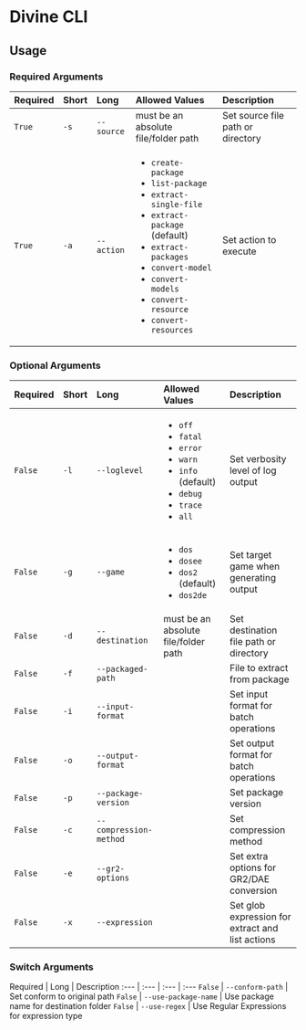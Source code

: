 <!-- TITLE: Divine CLI -->

# Divine CLI
## Usage

### Required Arguments

Required | Short | Long | Allowed Values | Description
:--- | :--- | :--- | :--- | :---
`True` | `-s` | `--source` | must be an absolute file/folder path | Set source file path or directory
`True` | `-a` | `--action` | <ul><li>`create-package`<li>`list-package`<li>`extract-single-file`<li>`extract-package` (default)<li>`extract-packages`<li>`convert-model`<li>`convert-models`<li>`convert-resource`<li>`convert-resources`</ul> | Set action to execute

### Optional Arguments

Required | Short | Long | Allowed Values | Description
:--- | :--- | :--- | :--- | :---
`False` | `-l` | `--loglevel` | <ul><li>`off`<li>`fatal`<li>`error`<li>`warn`<li>`info` (default)<li>`debug`<li>`trace`<li>`all`</ul> | Set verbosity level of log output
`False` | `-g` | `--game` | <ul><li>`dos`<li>`dosee`<li>`dos2` (default)<li>`dos2de`</ul> | Set target game when generating output
`False` | `-d` | `--destination` | must be an absolute file/folder path | Set destination file path or directory
`False` | `-f` | `--packaged-path` | | File to extract from package
`False` | `-i` | `--input-format` | | Set input format for batch operations
`False` | `-o` | `--output-format` | | Set output format for batch operations
`False` | `-p` | `--package-version` | | Set package version
`False` | `-c` | `--compression-method` | | Set compression method
`False` | `-e` | `--gr2-options` | | Set extra options for GR2/DAE conversion
`False` | `-x` | `--expression` | | Set glob expression for extract and list actions

### Switch Arguments

Required | Long | Description
:--- | :--- | :--- | :---
`False` | `--conform-path` | Set conform to original path
`False` | `--use-package-name` | Use package name for destination folder
`False` | `--use-regex` | Use Regular Expressions for expression type